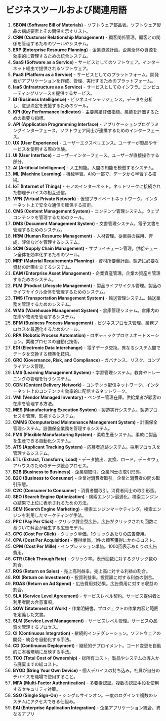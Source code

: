 # ビジネスツールおよび関連用語

1. **SBOM (Software Bill of Materials)** - ソフトウェア部品表。ソフトウェア製品の構成要素とその関係を示すリスト。
2. **CRM (Customer Relationship Management)** - 顧客関係管理。顧客との関係を管理するためのツールやシステム。
3. **ERP (Enterprise Resource Planning)** - 企業資源計画。企業全体の資源を効率的に管理するための統合システム。
4. **SaaS (Software as a Service)** - サービスとしてのソフトウェア。インターネット経由で提供されるソフトウェア。
5. **PaaS (Platform as a Service)** - サービスとしてのプラットフォーム。開発者がアプリケーションを作成、管理、実行するためのプラットフォーム。
6. **IaaS (Infrastructure as a Service)** - サービスとしてのインフラ。コンピューティングリソースを提供するサービス。
7. **BI (Business Intelligence)** - ビジネスインテリジェンス。データを分析し、意思決定を支援するためのツール。
8. **KPI (Key Performance Indicator)** - 主要業績評価指標。業績を評価するための重要な指標。
9. **API (Application Programming Interface)** - アプリケーションプログラミングインターフェース。ソフトウェア同士が連携するためのインターフェース。
10. **UX (User Experience)** - ユーザーエクスペリエンス。ユーザーが製品やサービスを使用する際の体験。
11. **UI (User Interface)** - ユーザーインターフェース。ユーザーが直接操作する部分。
12. **AI (Artificial Intelligence)** - 人工知能。人間の知能を模倣するシステム。
13. **ML (Machine Learning)** - 機械学習。AIの一部で、データから学習する技術。
14. **IoT (Internet of Things)** - モノのインターネット。ネットワークに接続された物理デバイスの相互通信。
15. **VPN (Virtual Private Network)** - 仮想プライベートネットワーク。インターネット上で安全な通信を確保する技術。
16. **CMS (Content Management System)** - コンテンツ管理システム。ウェブコンテンツを管理するためのツール。
17. **DMS (Document Management System)** - 文書管理システム。電子文書を管理するためのシステム。
18. **HRM (Human Resource Management)** - 人材管理。従業員の採用、育成、評価などを管理するシステム。
19. **SCM (Supply Chain Management)** - サプライチェーン管理。供給チェーン全体を効率化するためのツール。
20. **MRP (Material Requirements Planning)** - 資材所要量計画。製造に必要な資材の計画を立てるシステム。
21. **EAM (Enterprise Asset Management)** - 企業資産管理。企業の資産を管理するためのシステム。
22. **PLM (Product Lifecycle Management)** - 製品ライフサイクル管理。製品のライフサイクル全体を管理するためのシステム。
23. **TMS (Transportation Management System)** - 輸送管理システム。輸送業務を管理するためのシステム。
24. **WMS (Warehouse Management System)** - 倉庫管理システム。倉庫内の在庫や物流を管理するシステム。
25. **BPM (Business Process Management)** - ビジネスプロセス管理。業務プロセスを最適化するためのツール。
26. **RPA (Robotic Process Automation)** - ロボティックプロセスオートメーション。業務プロセスの自動化技術。
27. **EDI (Electronic Data Interchange)** - 電子データ交換。異なるシステム間でデータを交換する標準化技術。
28. **GRC (Governance, Risk, and Compliance)** - ガバナンス、リスク、コンプライアンス管理。
29. **LMS (Learning Management System)** - 学習管理システム。教育やトレーニングの管理を行うシステム。
30. **CDN (Content Delivery Network)** - コンテンツ配信ネットワーク。インターネット上のコンテンツを効率的に配信するネットワーク。
31. **VMI (Vendor Managed Inventory)** - ベンダー管理在庫。供給業者が顧客の在庫を管理する方法。
32. **MES (Manufacturing Execution System)** - 製造実行システム。製造プロセスを管理、監視するシステム。
33. **CMMS (Computerized Maintenance Management System)** - 計画保全管理システム。設備保全業務を管理するシステム。
34. **FMS (Flexible Manufacturing System)** - 柔軟生産システム。柔軟に製品を生産できる自動化システム。
35. **ATS (Applicant Tracking System)** - 応募者追跡システム。採用プロセスを管理するシステム。
36. **ETL (Extract, Transform, Load)** - データ抽出、変換、ロード。データウェアハウスのためのデータ統合プロセス。
37. **B2B (Business to Business)** - 企業間取引。企業同士の取引形態。
38. **B2C (Business to Consumer)** - 企業対消費者取引。企業と消費者の間の取引形態。
39. **C2C (Consumer to Consumer)** - 消費者間取引。消費者同士の取引形態。
40. **SEO (Search Engine Optimization)** - 検索エンジン最適化。検索エンジンの結果で上位に表示されるための方法。
41. **SEM (Search Engine Marketing)** - 検索エンジンマーケティング。検索エンジンを利用したマーケティング手法。
42. **PPC (Pay Per Click)** - クリック課金型広告。広告がクリックされた回数に基づいて料金が発生する広告モデル。
43. **CPC (Cost Per Click)** - クリック単価。1クリックあたりの広告費用。
44. **CPA (Cost Per Acquisition)** - 獲得単価。1件の顧客獲得にかかるコスト。
45. **CPM (Cost Per Mille)** - インプレッション単価。1000回表示あたりの広告費用。
46. **CTR (Click Through Rate)** - クリック率。表示回数に対するクリック数の割合。
47. **ROS (Return on Sales)** - 売上高利益率。売上高に対する利益の割合。
48. **ROI (Return on Investment)** - 投資利益率。投資額に対する利益の割合。
49. **ROAS (Return on Ad Spend)** - 広告費用対効果。広告費用に対する収益の割合。
50. **SLA (Service Level Agreement)** - サービスレベル契約。サービス提供者と利用者間の合意事項。
51. **SOW (Statement of Work)** - 作業明細書。プロジェクトの作業内容と範囲を定義した文書。
52. **SLM (Service Level Management)** - サービスレベル管理。サービスの品質を管理するプロセス。
53. **CI (Continuous Integration)** - 継続的インテグレーション。ソフトウェアの開発・統合を自動化する手法。
54. **CD (Continuous Deployment)** - 継続的デプロイメント。コード変更を自動的に本番環境に反映する手法。
55. **TCO (Total Cost of Ownership)** - 総所有コスト。製品やシステムの導入から廃棄までの総コスト。
56. **BYOD (Bring Your Own Device)** - 個人デバイスの持ち込み。社員が自分のデバイスを職場で使用すること。
57. **MFA (Multi-Factor Authentication)** - 多要素認証。複数の認証手段を使用するセキュリティ対策。
58. **SSO (Single Sign-On)** - シングルサインオン。一度のログインで複数のシステムにアクセスできる仕組み。
59. **EAI (Enterprise Application Integration)** - 企業アプリケーション統合。異なるアプリ
